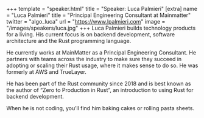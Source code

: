 +++
template = "speaker.html"
title = "Speaker: Luca Palmieri"
[extra]
  name = "Luca Palmieri"
  title = "Principal Engineering Consultant at Mainmatter"
  twitter = "algo_luca"
  url = "https://www.lpalmieri.com"
  image = "/images/speakers/luca.jpg"
+++
Luca Palmieri builds technology products for a living. His current focus is on backend development, software architecture and the Rust programming language.

He currently works at MainMatter as a Principal Engineering Consultant. He partners with teams across the industry to make sure they succeed in adopting or scaling their Rust usage, where it makes sense to do so. He was formerly at AWS and TrueLayer.

He has been part of the Rust community since 2018 and is best known as the author of “Zero to Production in Rust”, an introduction to using Rust for backend development.

When he is not coding, you’ll find him baking cakes or rolling pasta sheets.
